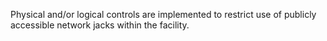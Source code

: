 Physical and/or logical controls are implemented to restrict use of publicly accessible network jacks within the facility.
